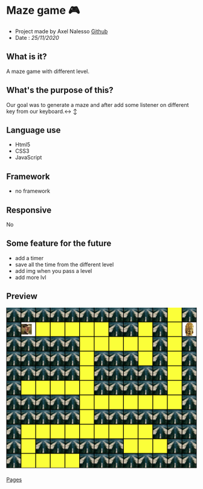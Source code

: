 # Maze game :video_game:

- Project made by Axel Nalesso [Github](https://github.com/NalessoAxel)
- Date : *25/11/2020*

## What is it?

A maze game with different level.

## What's the purpose of this?

Our goal was to generate a maze and after add some listener on different key from our keyboard.:left_right_arrow: :arrow_up_down:

## Language use 

- Html5
- CSS3
- JavaScript

## Framework 

- no framework


## Responsive

No

## Some feature for the future

- add a timer
- save all the time from the different level
- add img when you pass a level
- add more lvl

## Preview
![Preview](./img/preview.png)

[Pages](https://nalessoaxel.github.io/amazeing/)